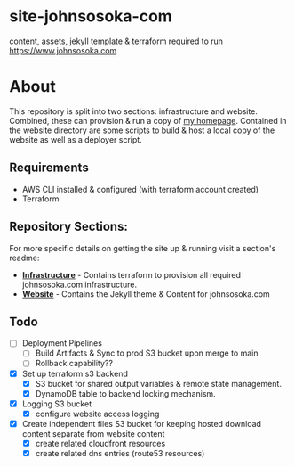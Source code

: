 # site-johnsosoka-com
content, assets, jekyll template &amp; terraform required to run https://www.johnsosoka.com

# About

This repository is split into two sections: infrastructure and website. Combined, these can provision & run a copy of
[my homepage](https://johnsosoka.com). Contained in the website directory are some scripts to build & host a local copy
of the website as well as a deployer script. 

## Requirements

* AWS CLI installed & configured (with terraform account created)
* Terraform 

## Repository Sections:
For more specific details on getting the site up & running visit a section's readme:

* **[Infrastructure](/infrastructure)** - Contains terraform to provision all required johnsosoka.com infrastructure.
* **[Website](/website)** - Contains the Jekyll theme & Content for johnsosoka.com


## Todo

* [ ] Deployment Pipelines
  * [ ] Build Artifacts & Sync to prod S3 bucket upon merge to main
  * [ ] Rollback capability??
* [x] Set up terraform s3 backend 
  * [x] S3 bucket for shared output variables & remote state management.
  * [x] DynamoDB table to backend locking mechanism.
* [x] Logging S3 bucket
  * [x] configure website access logging
* [x] Create independent files S3 bucket for keeping hosted download content separate from website content
  * [x] create related cloudfront resources 
  * [x] create related dns entries (route53 resources)